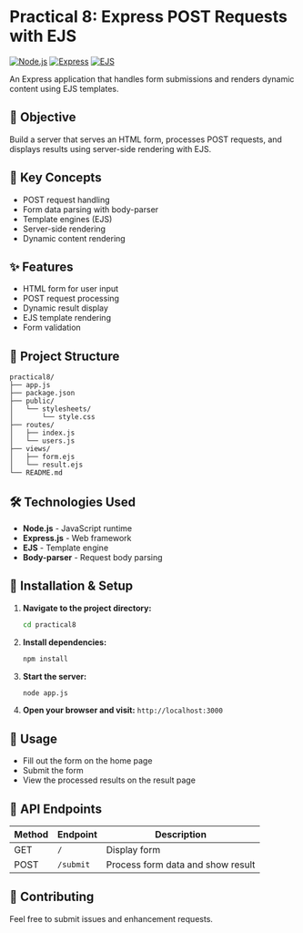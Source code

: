 # Practical 8: Express POST Requests with EJS

[![Node.js](https://img.shields.io/badge/Node.js-18+-green.svg)](https://nodejs.org/)
[![Express](https://img.shields.io/badge/Express-4+-black.svg)](https://expressjs.com/)
[![EJS](https://img.shields.io/badge/EJS-3+-orange.svg)](https://ejs.co/)

An Express application that handles form submissions and renders dynamic content using EJS templates.

## 📖 Objective

Build a server that serves an HTML form, processes POST requests, and displays results using server-side rendering with EJS.

## 🎯 Key Concepts

- POST request handling
- Form data parsing with body-parser
- Template engines (EJS)
- Server-side rendering
- Dynamic content rendering

## ✨ Features

- HTML form for user input
- POST request processing
- Dynamic result display
- EJS template rendering
- Form validation

## 📁 Project Structure

```
practical8/
├── app.js
├── package.json
├── public/
│   └── stylesheets/
│       └── style.css
├── routes/
│   ├── index.js
│   └── users.js
├── views/
│   ├── form.ejs
│   └── result.ejs
└── README.md
```

## 🛠 Technologies Used

- **Node.js** - JavaScript runtime
- **Express.js** - Web framework
- **EJS** - Template engine
- **Body-parser** - Request body parsing

## 🚀 Installation & Setup

1. **Navigate to the project directory:**
   ```bash
   cd practical8
   ```

2. **Install dependencies:**
   ```bash
   npm install
   ```

3. **Start the server:**
   ```bash
   node app.js
   ```

4. **Open your browser and visit:** `http://localhost:3000`

## 📖 Usage

- Fill out the form on the home page
- Submit the form
- View the processed results on the result page

## 📡 API Endpoints

| Method | Endpoint | Description |
|--------|----------|-------------|
| GET | `/` | Display form |
| POST | `/submit` | Process form data and show result |

## 🤝 Contributing

Feel free to submit issues and enhancement requests.